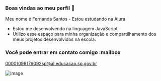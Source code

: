 


### Boas vindas ao meu perfil 🩵
Meu nome é Fernanda Santos - Estou estudando na Alura 
- Estou me desenvolvendo na linguagem JavaScript 
- Utilizo esse espaço para minha organização e compartilhamento dos meus projetos desenvolvidos na escola.


### Você pode entrar em contato comigo :mailbox 
00001098179092sp@al.educacao.sp.gov.br 

![image](https://github.com/user-attachments/assets/d25c5cc7-ee0f-48cb-a647-2e07848723b4)



